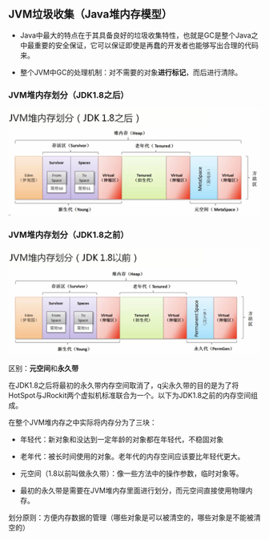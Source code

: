 ## JVM垃圾收集（Java堆内存模型）

- Java中最大的特点在于其具备良好的垃圾收集特性，也就是GC是整个Java之中最重要的安全保证，它可以保证即使是再蠢的开发者也能够写出合理的代码来。

- 整个JVM中GC的处理机制：对不需要的对象**进行标记**，而后进行清除。

### JVM堆内存划分（JDK1.8之后）

![](/assets/3051517029597_.pic_hd.jpg)

### JVM堆内存划分（JDK1.8之前）

![](/assets/3061517029706_.pic_hd.jpg)

区别：**元空间**和**永久带**

在JDK1.8之后将最初的永久带内存空间取消了，q尖永久带的目的是为了将HotSpot与JRockit两个虚拟机标准联合为一个。以下为JDK1.8之前的内存空间组成。

在整个JVM堆内存之中实际将内存分为了三块：

- 年轻代：新对象和没达到一定年龄的对象都在年轻代，不稳固对象

- 老年代：被长时间使用的对象。老年代的内存空间应该要比年轻代更大。

- 元空间（1.8以前叫做永久带）：像一些方法中的操作参数，临时对象等。

 - 最初的永久带是需要在JVM堆内存里面进行划分，而元空间直接使用物理内存。
 
划分原则：方便内存数据的管理（哪些对象是可以被清空的，哪些对象是不能被清空的）

